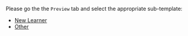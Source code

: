 Please go the the `Preview` tab and select the appropriate sub-template:

* [New Learner](?expand=1&template=new_learner.md)
* [Other](?expand=1&template=other.md)
